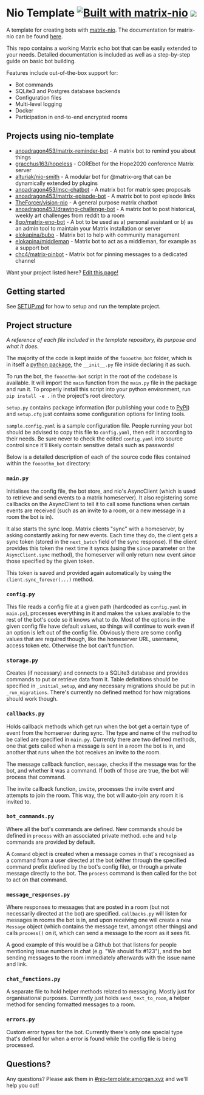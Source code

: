 # Nio Template [![Built with matrix-nio](https://img.shields.io/badge/built%20with-matrix--nio-brightgreen)](https://github.com/poljar/matrix-nio) <a href="https://matrix.to/#/#nio-template:matrix.org"><img src="https://img.shields.io/matrix/nio-template:matrix.org?color=blue&label=Join%20the%20Matrix%20Room&server_fqdn=matrix-client.matrix.org" /></a>

A template for creating bots with
[matrix-nio](https://github.com/poljar/matrix-nio). The documentation for
matrix-nio can be found
[here](https://matrix-nio.readthedocs.io/en/latest/nio.html).

This repo contains a working Matrix echo bot that can be easily extended to your needs. Detailed documentation is included as well as a step-by-step guide on basic bot building.

Features include out-of-the-box support for:

* Bot commands
* SQLite3 and Postgres database backends
* Configuration files
* Multi-level logging
* Docker
* Participation in end-to-end encrypted rooms

## Projects using nio-template

* [anoadragon453/matrix-reminder-bot](https://github.com/anoadragon453/matrix-reminder-bot
) - A matrix bot to remind you about things
* [gracchus163/hopeless](https://github.com/gracchus163/hopeless) - COREbot for the Hope2020 conference Matrix server
* [alturiak/nio-smith](https://github.com/alturiak/nio-smith) - A modular bot for @matrix-org that can be dynamically
extended by plugins
* [anoadragon453/msc-chatbot](https://github.com/anoadragon453/msc-chatbot) - A matrix bot for matrix spec proposals
* [anoadragon453/matrix-episode-bot](https://github.com/anoadragon453/matrix-episode-bot) - A matrix bot to post episode links
* [TheForcer/vision-nio](https://github.com/TheForcer/vision-nio) - A general purpose matrix chatbot
* [anoadragon453/drawing-challenge-bot](https://github.com/anoadragon453/drawing-challenge-bot) - A matrix bot to
post historical, weekly art challenges from reddit to a room
* [8go/matrix-eno-bot](https://github.com/8go/matrix-eno-bot) - A bot to be used as a) personal assistant or b) as 
an admin tool to maintain your Matrix installation or server
* [elokapina/bubo](https://github.com/elokapina/bubo) - Matrix bot to help with community management
* [elokapina/middleman](https://github.com/elokapina/middleman) - Matrix bot to act as a middleman, for example as a support bot
* [chc4/matrix-pinbot](https://github.com/chc4/matrix-pinbot) - Matrix bot for pinning messages to a dedicated channel

Want your project listed here? [Edit this
page!](https://github.com/anoadragon453/nio-template/edit/master/README.md)

## Getting started

See [SETUP.md](SETUP.md) for how to setup and run the template project.

## Project structure

*A reference of each file included in the template repository, its purpose and
what it does.*

The majority of the code is kept inside of the `foooothm_bot` folder, which
is in itself a [python package](https://docs.python.org/3/tutorial/modules.html),
the `__init__.py` file inside declaring it as such.

To run the bot, the `foooothm-bot` script in the root of the codebase is
available. It will import the `main` function from the `main.py` file in the
package and run it. To properly install this script into your python environment,
run `pip install -e .` in the project's root directory.

`setup.py` contains package information (for publishing your code to
[PyPI](https://pypi.org)) and `setup.cfg` just contains some configuration
options for linting tools.

`sample.config.yaml` is a sample configuration file. People running your bot
should be advised to copy this file to `config.yaml`, then edit it according to
their needs. Be sure never to check the edited `config.yaml` into source control
since it'll likely contain sensitive details such as passwords!

Below is a detailed description of each of the source code files contained within
the `foooothm_bot` directory:

### `main.py`

Initialises the config file, the bot store, and nio's AsyncClient (which is
used to retrieve and send events to a matrix homeserver). It also registering
some callbacks on the AsyncClient to tell it to call some functions when
certain events are received (such as an invite to a room, or a new message in a
room the bot is in).

It also starts the sync loop. Matrix clients "sync" with a homeserver, by
asking constantly asking for new events. Each time they do, the client gets a
sync token (stored in the `next_batch` field of the sync response). If the
client provides this token the next time it syncs (using the `since` parameter
on the `AsyncClient.sync` method), the homeserver will only return new event
*since* those specified by the given token.

This token is saved and provided again automatically by using the
`client.sync_forever(...)` method.

### `config.py`

This file reads a config file at a given path (hardcoded as `config.yaml` in
`main.py`), processes everything in it and makes the values available to the
rest of the bot's code so it knows what to do. Most of the options in the given
config file have default values, so things will continue to work even if an
option is left out of the config file. Obviously there are some config values
that are required though, like the homeserver URL, username, access token etc.
Otherwise the bot can't function.

### `storage.py`

Creates (if necessary) and connects to a SQLite3 database and provides commands
to put or retrieve data from it. Table definitions should be specified in
`_initial_setup`, and any necessary migrations should be put in
`_run_migrations`. There's currently no defined method for how migrations
should work though.

### `callbacks.py`

Holds callback methods which get run when the bot get a certain type of event
from the homserver during sync. The type and name of the method to be called
are specified in `main.py`. Currently there are two defined methods, one that
gets called when a message is sent in a room the bot is in, and another that
runs when the bot receives an invite to the room.

The message callback function, `message`, checks if the message was for the
bot, and whether it was a command. If both of those are true, the bot will
process that command.

The invite callback function, `invite`, processes the invite event and attempts
to join the room. This way, the bot will auto-join any room it is invited to.

### `bot_commands.py`

Where all the bot's commands are defined. New commands should be defined in
`process` with an associated private method. `echo` and `help` commands are
provided by default.

A `Command` object is created when a message comes in that's recognised as a
command from a user directed at the bot (either through the specified command
prefix (defined by the bot's config file), or through a private message
directly to the bot. The `process` command is then called for the bot to act on
that command.

### `message_responses.py`

Where responses to messages that are posted in a room (but not necessarily
directed at the bot) are specified. `callbacks.py` will listen for messages in
rooms the bot is in, and upon receiving one will create a new `Message` object
(which contains the message text, amongst other things) and calls `process()`
on it, which can send a message to the room as it sees fit.

A good example of this would be a Github bot that listens for people mentioning
issue numbers in chat (e.g. "We should fix #123"), and the bot sending messages
to the room immediately afterwards with the issue name and link.

### `chat_functions.py`

A separate file to hold helper methods related to messaging. Mostly just for
organisational purposes. Currently just holds `send_text_to_room`, a helper
method for sending formatted messages to a room.

### `errors.py`

Custom error types for the bot. Currently there's only one special type that's
defined for when a error is found while the config file is being processed.

## Questions?

Any questions? Please ask them in
[#nio-template:amorgan.xyz](https://matrix.to/#/!vmWBOsOkoOtVHMzZgN:amorgan.xyz?via=amorgan.xyz)
and we'll help you out!
